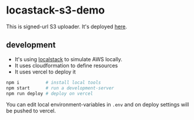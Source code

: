 # locastack-s3-demo

This is signed-url S3 uploader. It's deployed [here](https://localstack-s3-demo.vercel.app/).


## development

* It's using [localstack](https://github.com/localstack/localstack) to simulate AWS locally.
* It uses cloudformation to define resources
* It uses vercel to deploy it

```sh
npm i          # install local tools
npm start      # run a development-server
npm run deploy # deploy on vercel
```

You can edit local environment-variables in `.env` and on deploy settings will be pushed to vercel.